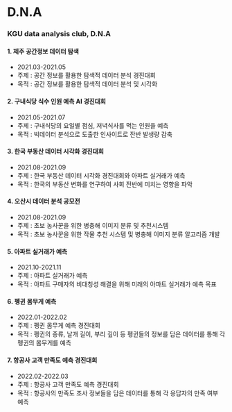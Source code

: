 # D.N.A
### KGU data analysis club, D.N.A

#### 1. 제주 공간정보 데이터 탐색
  - 2021.03-2021.05
  - 주제 : 공간 정보를 활용한 탐색적 데이터 분석 경진대회
  - 목적 : 공간 정보를 활용한 탐색적 데이터 분석 및 시각화

#### 2. 구내식당 식수 인원 예측 AI 경진대회
  - 2021.05-2021.07
  - 주제 : 구내식당의 요일별 점심, 저녁식사를 먹는 인원을 예측
  - 목적 : 빅데이터 분석으로 도출한 인사이트로 잔반 발생량 감축

#### 3. 한국 부동산 데이터 시각화 경진대회
  - 2021.08-2021.09
  - 주제 : ​한국 부동산 데이터 시각화 경진대회와 아파트 실거래가 예측
  - 목적 : 한국의 부동산 변화를 연구하여 사회 전반에 미치는 영향을 파악

#### 4. 오산시 데이터 분석 공모전
  - 2021.08-2021.09
  - 주제 : 초보 농사꾼을 위한 병충해 이미지 분류 및 추천시스템
  - 목적 : 초보 농사꾼을 위한 작물 추천 시스템 및 병충해 이미지 분류 알고리즘 개발

#### 5. 아파트 실거래가 예측
  - 2021.10-2021.11
  - 주제 : 아파트 실거래가 예측
  - 목적 : 아파트 구매자의 비대칭성 해결을 위해 미래의 아파트 실거래가 예측 목표

#### 6. 펭귄 몸무게 예측
  - 2022.01-2022.02
  - 주제 : 펭귄 몸무게 예측 경진대회
  - 목적 : 펭귄의 종류, 날개 길이, 부리 깊이 등 펭귄들의 정보를 담은 데이터를 통해 각 펭귄의 몸무게를 예측

#### 7. 항공사 고객 만족도 예측 경진대회
  - 2022.02-2022.03
  - 주제 : 항공사 고객 만족도 예측 경진대회
  - 목적 : 항공사의 만족도 조사 정보들을 담은 데이터를 통해 각 응답자의 만족 여부 예측
